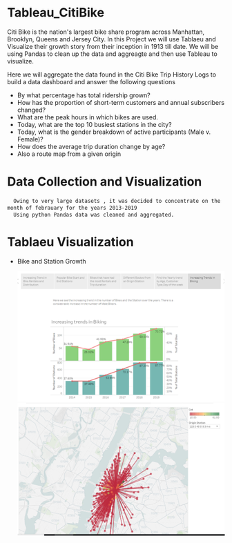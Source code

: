 # Tableau_CitiBike
Citi Bike is the nation's largest bike share program across Manhattan, Brooklyn, Queens and Jersey City.
In this Project we will use Tablaeu and Visualize their growth story from their inception in 1913 till date.
We will be using Pandas to clean up the data and aggreagte and then use Tableau to visualize.

Here we will aggregate the data found in the Citi Bike Trip History Logs to build a data dashboard and answer the following questions 
  * By what percentage has total ridership grown?
  * How has the proportion of short-term customers and annual subscribers changed?
  * What are the peak hours in which bikes are used.
  * Today, what are the top 10 busiest stations in the city?
  * Today, what is the gender breakdown of active participants (Male v. Female)?
  *  How does the average trip duration change by age?
  * Also a route map from a given origin 
  
  # Data Collection and Visualization
  
      Owing to very large datasets , it was decided to concentrate on the month of febrauary for the years 2013-2019
      Using python Pandas data was cleaned and aggregated. 
     
   # Tablaeu Visualization 
   
   * Bike and Station Growth
   
      ![Visualization](https://github.com/LVijayaraghavan/Tableau_CitiBike/blob/master/Images/screenshot1.PNG)
      ![Routemap](https://github.com/LVijayaraghavan/Tableau_CitiBike/blob/master/Images/routemap.PNG)
    
